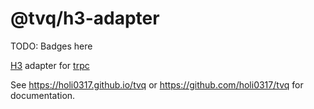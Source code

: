 # @tvq/h3-adapter

TODO: Badges here

[H3](https://h3.unjs.io/) adapter for [trpc](https://trpc.io)

See <https://holi0317.github.io/tvq> or <https://github.com/holi0317/tvq> for documentation.
